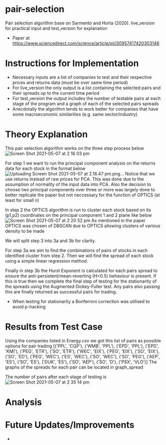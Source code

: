 # pair-selection
Pair selection algorithm base on Sarmento and Horta (2020). live_version for practical input and test_version for explanation
- Paper at https://www.sciencedirect.com/science/article/pii/S0957417420303146

# Instructions for Implementation
- Necessary inputs are a list of companies to test and their respective prices and returns data (must be over same time period)
- For live_version the only output is a list containing the selected pairs and their spreads up to the current time period
- For test_version the output includes the number of testable pairs at each stage of the program and a graph of each of the selected pairs spreads
- Anecdotally the algorithm tends to work better for companies that have some macroeconomic similarities (e.g. same sector/industry)

# Theory Explanation
This pair selection algorithm works on the three step process below
![Screen Shot 2021-05-07 at 2 16 03 pm](https://user-images.githubusercontent.com/67776635/117397170-df0df880-af3e-11eb-88f6-79f8f4c0d295.png)

For step 1 we want to run the principal component analysis on the returns data for each stock in the format below
![Uploading Screen Shot 2021-05-07 at 2.18.47 pm.png…]()
Notice that we use returns instead of raw prices for PCA. This was done due to the assumption of normality of the input data into PCA.
Also the decision to choose two principal components over three or more was largely done to better replicate the paper but not neccessary for the function of OPTICS (at least for small n)

In step 2 the OPTICS algorithm is run to cluster each stock based on its (p1,p2) coordinates on the principal component 1 and 2 plane like below
![Screen Shot 2021-05-07 at 2 20 52 pm](https://user-images.githubusercontent.com/67776635/117397484-9c98eb80-af3f-11eb-9348-4cf1af570433.png)
As mentioned in the paper OPTICS was chosen of DBSCAN due to OPTICS allowing clusters of various density to be made

We will split step 3 into 3a and 3b for clarity.

For step 3a we aim to find the combinations of pairs of stocks in each identified cluster from step 2. Then we will find the spread of each stock using a simple linear regression method.

Finally in step 3b the Hurst Exponent is calculated for each pairs spread to ensure the anti-persistent/mean-reverting (H<0.5) behaviour is present. If this is true then we complete the final step of testing for the stationarity of the spreads using the Augmented Dickey-Fuller test. Any pairs also passing this are finally returned as successful pairs for trading.
- When testing for stationarity a Bonferroni correction was utilised to avoid p-hacking

# Results from Test Case
Using the companies listed in Energy.csv we got this list of pairs as possible options for pair trading
[('PPL', 'CQP'), ('WMB', 'PPL'), ('EPD', 'PPL'), ('EPD', 'KMI'), ('PEG', 'ETR'), ('SO', 'ETR'), ('WEC', 'EIX'), ('PEG', 'EIX'), ('SO', 'EIX'), ('SO', 'ED'), ('PEG', 'WEC'), ('ES', 'WEC'), ('SO', 'WEC'), ('SO', 'PEG'), ('AEP', 'ES'), ('SO', 'ES'), ('DUK', 'ES'), ('SO', 'AEP'), ('SO', 'D'), ('PSX', 'VLO')]
The graphs of the spreads for each pair can be located in graph_spread

The number of pairs after each stage of testing is
![Screen Shot 2021-05-07 at 2 35 14 pm](https://user-images.githubusercontent.com/67776635/117398354-85f39400-af41-11eb-8969-fe5349c4527f.png)


# Analysis


# Future Updates/Improvements 
- 

